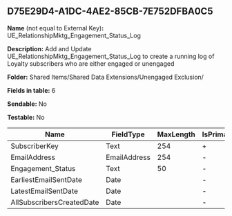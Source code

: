 ## D75E29D4-A1DC-4AE2-85CB-7E752DFBA0C5

**Name** (not equal to External Key)**:** UE_RelationshipMktg_Engagement_Status_Log

**Description:** Add and Update UE_RelationshipMktg_Engagement_Status_Log to create a running log of Loyalty subscribers who are either engaged or unengaged

**Folder:** Shared Items/Shared Data Extensions/Unengaged Exclusion/

**Fields in table:** 6

**Sendable:** No

**Testable:** No

| Name | FieldType | MaxLength | IsPrimaryKey | IsNullable | DefaultValue |
| --- | --- | --- | --- | --- | --- |
| SubscriberKey | Text | 254 | + | - |  |
| EmailAddress | EmailAddress | 254 | - | + |  |
| Engagement_Status | Text | 50 | - | + |  |
| EarliestEmailSentDate | Date |  | - | + |  |
| LatestEmailSentDate | Date |  | - | + |  |
| AllSubscribersCreatedDate | Date |  | - | + |  |
